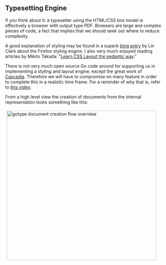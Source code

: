 
Typesetting Engine
--------------------------------------------------

If you think about it: a typesetter using the HTML/CSS box model is
effectively a browser with output type PDF.
Browsers are large and complex pieces of code, a fact that implies that
we should seek out where to reduce complexity.

A good explanation of styling may be found in a superb
[blog entry](https://hacks.mozilla.org/2017/08/inside-a-super-fast-css-engine-quantum-css-aka-stylo/)
by Lin Clark
about the Firefox styling engine.
I also very much enjoyed reading articles by 
 Mikito Takada:
"[Learn CSS Layout the pedantic way](https://www.printfriendly.com/p/g/cnVHBX)."
 
There is not very much open source Go code around for supporting us
in implementing a styling and layout engine, except the great work of
[Cascadia](https://godoc.org/github.com/andybalholm/cascadia).
Therefore we will have to compromise
on many feature in order to complete this in a realistic time frame.
For a reminder of why that is, refer to
[this video](https://www.youtube.com/watch?v=S68fcV09nGQ).

From a high level view the creation of documents from the internal
representation looks something like this:

<div style="width:480px;padding:5px;padding-bottom:10px">
<img alt="gotype document creation flow overview" src="http://pillmayer.com/TySE-Notes/img/TySE-Concurrency-Overview.svg" width="480px">
</div>


